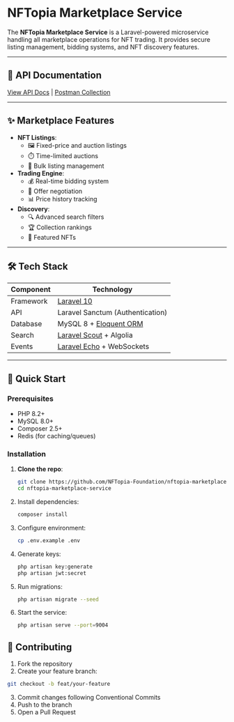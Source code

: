 # NFTopia Marketplace Service

The **NFTopia Marketplace Service** is a Laravel-powered microservice handling all marketplace operations for NFT trading. It provides secure listing management, bidding systems, and NFT discovery features.

---

## 🔗 API Documentation  
[View API Docs](http://localhost:9004/api/documentation) | [Postman Collection](docs/NFTopia-Marketplace-API.postman_collection.json)

---

## ✨ Marketplace Features  
- **NFT Listings**:  
  - 🖼️ Fixed-price and auction listings  
  - ⏱️ Time-limited auctions  
  - 🔄 Bulk listing management  
- **Trading Engine**:  
  - 💰 Real-time bidding system  
  - 🤝 Offer negotiation  
  - 📊 Price history tracking  
- **Discovery**:  
  - 🔍 Advanced search filters  
  - 🏆 Collection rankings  
  - 💎 Featured NFTs  

---

## 🛠️ Tech Stack  
| Component           | Technology                                                                 |
|---------------------|---------------------------------------------------------------------------|
| Framework           | [Laravel 10](https://laravel.com/docs/10.x)                              |
| API                 | Laravel Sanctum (Authentication)                                         |
| Database           | MySQL 8 + [Eloquent ORM](https://laravel.com/docs/10.x/eloquent)         |
| Search             | [Laravel Scout](https://laravel.com/docs/10.x/scout) + Algolia           |
| Events             | [Laravel Echo](https://laravel.com/docs/10.x/broadcasting) + WebSockets  |

---

## 🚀 Quick Start  

### Prerequisites  
- PHP 8.2+  
- MySQL 8.0+  
- Composer 2.5+  
- Redis (for caching/queues)  

### Installation  
1. **Clone the repo**:  
   ```bash
   git clone https://github.com/NFTopia-Foundation/nftopia-marketplace-service.git
   cd nftopia-marketplace-service
   ```
2. Install dependencies:
   ```bash
   composer install
   ```
3. Configure environment:
   ```bash
   cp .env.example .env
   ```
4. Generate keys:
   ```bash
   php artisan key:generate
   php artisan jwt:secret
   ```
5. Run migrations:
   ```bash
   php artisan migrate --seed
   ```
6. Start the service:
   ```bash
   php artisan serve --port=9004
   ```
## 🤝 Contributing

1. Fork the repository
2. Create your feature branch:
```bash
git checkout -b feat/your-feature
```
3. Commit changes following Conventional Commits
4. Push to the branch
5. Open a Pull Request
